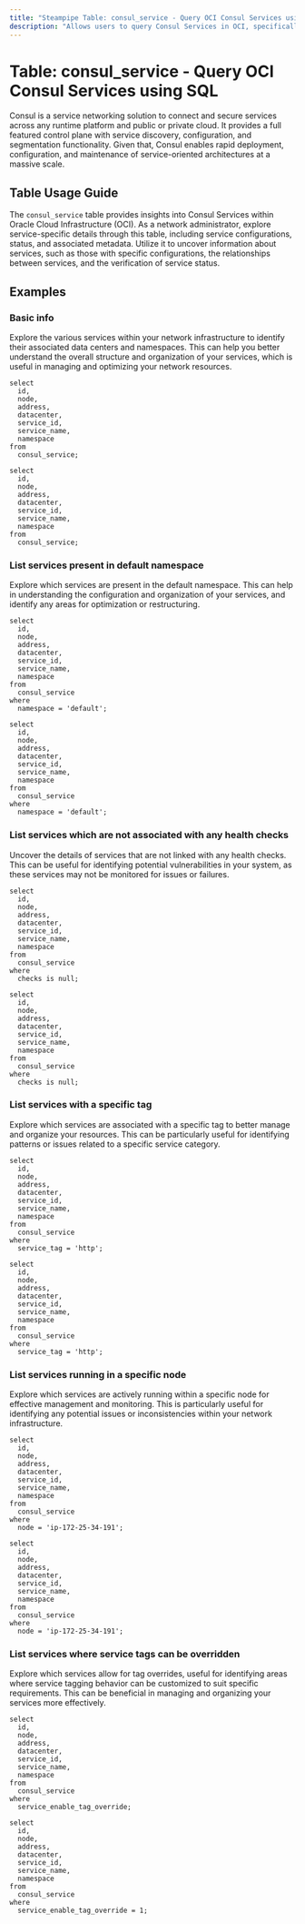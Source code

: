 ```yaml
---
title: "Steampipe Table: consul_service - Query OCI Consul Services using SQL"
description: "Allows users to query Consul Services in OCI, specifically the service details, providing insights into service configurations and status."
---
```


# Table: consul_service - Query OCI Consul Services using SQL

Consul is a service networking solution to connect and secure services across any runtime platform and public or private cloud. It provides a full featured control plane with service discovery, configuration, and segmentation functionality. Given that, Consul enables rapid deployment, configuration, and maintenance of service-oriented architectures at a massive scale.

## Table Usage Guide

The `consul_service` table provides insights into Consul Services within Oracle Cloud Infrastructure (OCI). As a network administrator, explore service-specific details through this table, including service configurations, status, and associated metadata. Utilize it to uncover information about services, such as those with specific configurations, the relationships between services, and the verification of service status.

## Examples

### Basic info
Explore the various services within your network infrastructure to identify their associated data centers and namespaces. This can help you better understand the overall structure and organization of your services, which is useful in managing and optimizing your network resources.

```sql+postgres
select
  id,
  node,
  address,
  datacenter,
  service_id,
  service_name,
  namespace
from
  consul_service;
```

```sql+sqlite
select
  id,
  node,
  address,
  datacenter,
  service_id,
  service_name,
  namespace
from
  consul_service;
```

### List services present in default namespace
Explore which services are present in the default namespace. This can help in understanding the configuration and organization of your services, and identify any areas for optimization or restructuring.

```sql+postgres
select
  id,
  node,
  address,
  datacenter,
  service_id,
  service_name,
  namespace
from
  consul_service
where
  namespace = 'default';
```

```sql+sqlite
select
  id,
  node,
  address,
  datacenter,
  service_id,
  service_name,
  namespace
from
  consul_service
where
  namespace = 'default';
```

### List services which are not associated with any health checks
Uncover the details of services that are not linked with any health checks. This can be useful for identifying potential vulnerabilities in your system, as these services may not be monitored for issues or failures.

```sql+postgres
select
  id,
  node,
  address,
  datacenter,
  service_id,
  service_name,
  namespace
from
  consul_service
where
  checks is null;
```

```sql+sqlite
select
  id,
  node,
  address,
  datacenter,
  service_id,
  service_name,
  namespace
from
  consul_service
where
  checks is null;
```

### List services with a specific tag
Explore which services are associated with a specific tag to better manage and organize your resources. This can be particularly useful for identifying patterns or issues related to a specific service category.

```sql+postgres
select
  id,
  node,
  address,
  datacenter,
  service_id,
  service_name,
  namespace
from
  consul_service
where
  service_tag = 'http';
```

```sql+sqlite
select
  id,
  node,
  address,
  datacenter,
  service_id,
  service_name,
  namespace
from
  consul_service
where
  service_tag = 'http';
```

### List services running in a specific node
Explore which services are actively running within a specific node for effective management and monitoring. This is particularly useful for identifying any potential issues or inconsistencies within your network infrastructure.

```sql+postgres
select
  id,
  node,
  address,
  datacenter,
  service_id,
  service_name,
  namespace
from
  consul_service
where
  node = 'ip-172-25-34-191';
```

```sql+sqlite
select
  id,
  node,
  address,
  datacenter,
  service_id,
  service_name,
  namespace
from
  consul_service
where
  node = 'ip-172-25-34-191';
```

### List services where service tags can be overridden
Explore which services allow for tag overrides, useful for identifying areas where service tagging behavior can be customized to suit specific requirements. This can be beneficial in managing and organizing your services more effectively.

```sql+postgres
select
  id,
  node,
  address,
  datacenter,
  service_id,
  service_name,
  namespace
from
  consul_service
where
  service_enable_tag_override;
```

```sql+sqlite
select
  id,
  node,
  address,
  datacenter,
  service_id,
  service_name,
  namespace
from
  consul_service
where
  service_enable_tag_override = 1;
```